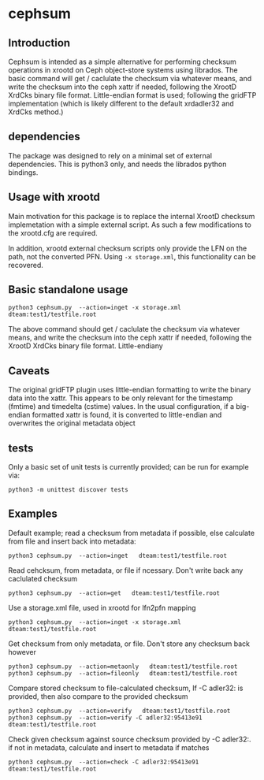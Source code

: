 # cephsum

## Introduction
Cephsum is intended as a simple alternative for performing checksum operations in xrootd on Ceph object-store systems
using librados.
The basic command will get / caclulate the checksum via whatever means, and write the checksum into the ceph xattr if needed, 
following the XrootD XrdCks binary file format. Little-endian format is used; following the gridFTP implementation 
(which is likely different to the default xrdadler32 and XrdCks method.)

## dependencies
The package was designed to rely on a minimal set of external dependencies. This is python3 only, and needs the librados python
bindings.

## Usage with xrootd
Main motivation for this package is to replace the internal XrootD checksum implemetation with a simple external script. 
As such a few modifications to the xrootd.cfg are required. 

In addition, xrootd external checksum scripts only provide the LFN on the path, not the converted PFN. Using `-x storage.xml`, 
this functionality can be recovered. 

## Basic standalone usage
```
python3 cephsum.py  --action=inget -x storage.xml  dteam:test1/testfile.root
```
The above command should get / caclulate the checksum via whatever means, and write the checksum into the ceph xattr if needed, 
following the XrootD XrdCks binary file format. Little-endiany

## Caveats
The original gridFTP plugin uses little-endian formatting to write the binary data into the xattr. This appears to be only relevant for 
the timestamp (fmtime) and timedelta (cstime) values. In the usual configuration, if a big-endian formatted xattr is found, it is converted to 
little-endian and overwrites the original metadata object

## tests
Only a basic set of unit tests is currently provided; can be run for example via:
```
python3 -m unittest discover tests
```



## Examples 

Default example; read a checksum from metadata if possible, else calculate from file and insert back into metadata:
```
python3 cephsum.py  --action=inget   dteam:test1/testfile.root
```

Read cehcksum, from metadata, or file if ncessary. Don't write back any caclulated checksum
```
python3 cephsum.py  --action=get   dteam:test1/testfile.root
```


Use a storage.xml file, used in xrootd for lfn2pfn mapping
```
python3 cephsum.py  --action=inget -x storage.xml  dteam:test1/testfile.root
```

Get checksum from only metadata, or file. Don't store any checksum back however
```
python3 cephsum.py  --action=metaonly   dteam:test1/testfile.root
python3 cephsum.py  --action=fileonly   dteam:test1/testfile.root
```

Compare stored checksum to file-calculated checksum,
If -C adler32:<value> is provided, then also compare to the provided checksum
```
python3 cephsum.py  --action=verify   dteam:test1/testfile.root
python3 cephsum.py  --action=verify -C adler32:95413e91  dteam:test1/testfile.root
```

Check given checksum against source checksum provided by   -C adler32:<value>.
if not in metadata, calculate and insert to metadata if matches
```
python3 cephsum.py  --action=check -C adler32:95413e91  dteam:test1/testfile.root
```





